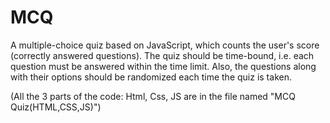 # MCQ
A multiple-choice quiz based on JavaScript, which counts the user's score (correctly answered questions). The quiz should be time-bound, i.e. each question must be answered within the time limit. Also, the questions along with their options should be randomized each time the quiz is taken.



 (All the 3 parts of the code: Html, Css, JS are in the file named "MCQ Quiz(HTML,CSS,JS)")
